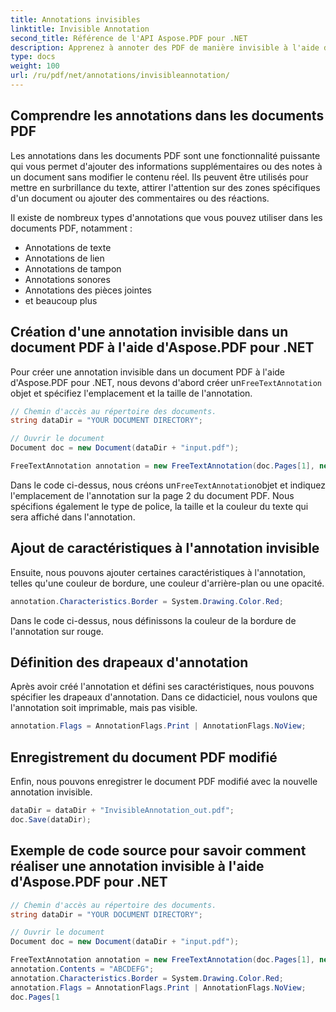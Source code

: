 ```yaml
---
title: Annotations invisibles
linktitle: Invisible Annotation
second_title: Référence de l'API Aspose.PDF pour .NET
description: Apprenez à annoter des PDF de manière invisible à l'aide du code source C# avec Aspose.PDF pour .NET. Guide étape par étape.
type: docs
weight: 100
url: /ru/pdf/net/annotations/invisibleannotation/
---
```

## Comprendre les annotations dans les documents PDF

Les annotations dans les documents PDF sont une fonctionnalité puissante qui vous permet d'ajouter des informations supplémentaires ou des notes à un document sans modifier le contenu réel. Ils peuvent être utilisés pour mettre en surbrillance du texte, attirer l'attention sur des zones spécifiques d'un document ou ajouter des commentaires ou des réactions.

Il existe de nombreux types d'annotations que vous pouvez utiliser dans les documents PDF, notamment :

- Annotations de texte
- Annotations de lien
- Annotations de tampon
- Annotations sonores
- Annotations des pièces jointes
- et beaucoup plus

## Création d'une annotation invisible dans un document PDF à l'aide d'Aspose.PDF pour .NET

 Pour créer une annotation invisible dans un document PDF à l'aide d'Aspose.PDF pour .NET, nous devons d'abord créer un`FreeTextAnnotation` objet et spécifiez l'emplacement et la taille de l'annotation.

```csharp
// Chemin d'accès au répertoire des documents.
string dataDir = "YOUR DOCUMENT DIRECTORY";

// Ouvrir le document
Document doc = new Document(dataDir + "input.pdf");

FreeTextAnnotation annotation = new FreeTextAnnotation(doc.Pages[1], new Aspose.Pdf.Rectangle(50, 600, 250, 650), new DefaultAppearance("Helvetica", 16, System.Drawing.Color.Red));
```

 Dans le code ci-dessus, nous créons un`FreeTextAnnotation`objet et indiquez l'emplacement de l'annotation sur la page 2 du document PDF. Nous spécifions également le type de police, la taille et la couleur du texte qui sera affiché dans l'annotation.

## Ajout de caractéristiques à l'annotation invisible

Ensuite, nous pouvons ajouter certaines caractéristiques à l'annotation, telles qu'une couleur de bordure, une couleur d'arrière-plan ou une opacité.

```csharp
annotation.Characteristics.Border = System.Drawing.Color.Red;
```

Dans le code ci-dessus, nous définissons la couleur de la bordure de l'annotation sur rouge.

## Définition des drapeaux d'annotation

Après avoir créé l'annotation et défini ses caractéristiques, nous pouvons spécifier les drapeaux d'annotation. Dans ce didacticiel, nous voulons que l'annotation soit imprimable, mais pas visible.

```csharp
annotation.Flags = AnnotationFlags.Print | AnnotationFlags.NoView;
```

## Enregistrement du document PDF modifié

Enfin, nous pouvons enregistrer le document PDF modifié avec la nouvelle annotation invisible.

```csharp
dataDir = dataDir + "InvisibleAnnotation_out.pdf";
doc.Save(dataDir);
```

## Exemple de code source pour savoir comment réaliser une annotation invisible à l'aide d'Aspose.PDF pour .NET

```csharp
// Chemin d'accès au répertoire des documents.
string dataDir = "YOUR DOCUMENT DIRECTORY";

// Ouvrir le document
Document doc = new Document(dataDir + "input.pdf");

FreeTextAnnotation annotation = new FreeTextAnnotation(doc.Pages[1], new Aspose.Pdf.Rectangle(50, 600, 250, 650), new DefaultAppearance("Helvetica", 16, System.Drawing.Color.Red));
annotation.Contents = "ABCDEFG";
annotation.Characteristics.Border = System.Drawing.Color.Red;
annotation.Flags = AnnotationFlags.Print | AnnotationFlags.NoView;
doc.Pages[1